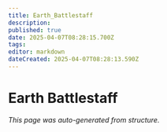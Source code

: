 ```yaml
---
title: Earth_Battlestaff
description: 
published: true
date: 2025-04-07T08:28:15.700Z
tags: 
editor: markdown
dateCreated: 2025-04-07T08:28:13.590Z
---
```


# Earth Battlestaff

*This page was auto-generated from structure.*